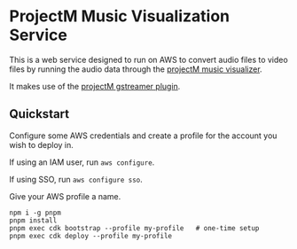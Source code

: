 # ProjectM Music Visualization Service

This is a web service designed to run on AWS to convert audio files to video files by
running the audio data through the [projectM music visualizer](https://github.com/projectM-visualizer/projectm).

It makes use of the [projectM gstreamer plugin](https://github.com/projectM-visualizer/gst-projectm).

## Quickstart

Configure some AWS credentials and create a profile for the account you wish to deploy in.

If using an IAM user, run `aws configure`.

If using SSO, run `aws configure sso`.

Give your AWS profile a name.

```shell
npm i -g pnpm
pnpm install
pnpm exec cdk bootstrap --profile my-profile   # one-time setup
pnpm exec cdk deploy --profile my-profile
```
